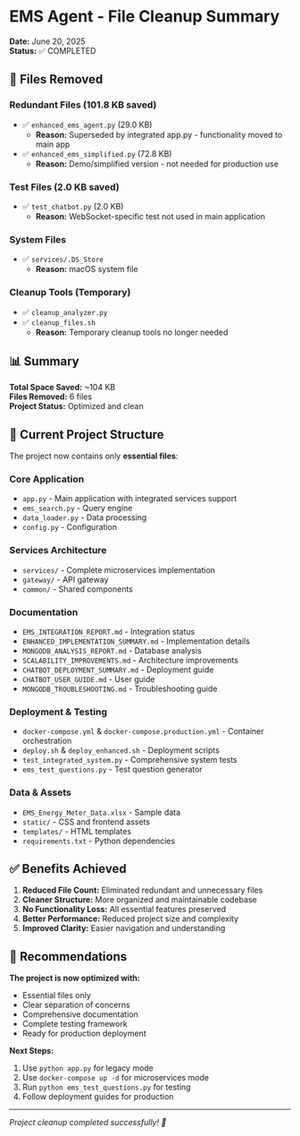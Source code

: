 # EMS Agent - File Cleanup Summary
**Date:** June 20, 2025  
**Status:** ✅ COMPLETED

## 🧹 Files Removed

### Redundant Files (101.8 KB saved)
- ✅ `enhanced_ems_agent.py` (29.0 KB)
  - **Reason:** Superseded by integrated app.py - functionality moved to main app
- ✅ `enhanced_ems_simplified.py` (72.8 KB)  
  - **Reason:** Demo/simplified version - not needed for production use

### Test Files (2.0 KB saved)
- ✅ `test_chatbot.py` (2.0 KB)
  - **Reason:** WebSocket-specific test not used in main application

### System Files
- ✅ `services/.DS_Store`
  - **Reason:** macOS system file

### Cleanup Tools (Temporary)
- ✅ `cleanup_analyzer.py`
- ✅ `cleanup_files.sh`
  - **Reason:** Temporary cleanup tools no longer needed

## 📊 Summary

**Total Space Saved:** ~104 KB  
**Files Removed:** 6 files  
**Project Status:** Optimized and clean

## 🎯 Current Project Structure

The project now contains only **essential files**:

### Core Application
- `app.py` - Main application with integrated services support
- `ems_search.py` - Query engine
- `data_loader.py` - Data processing
- `config.py` - Configuration

### Services Architecture
- `services/` - Complete microservices implementation
- `gateway/` - API gateway
- `common/` - Shared components

### Documentation
- `EMS_INTEGRATION_REPORT.md` - Integration status
- `ENHANCED_IMPLEMENTATION_SUMMARY.md` - Implementation details
- `MONGODB_ANALYSIS_REPORT.md` - Database analysis
- `SCALABILITY_IMPROVEMENTS.md` - Architecture improvements
- `CHATBOT_DEPLOYMENT_SUMMARY.md` - Deployment guide
- `CHATBOT_USER_GUIDE.md` - User guide
- `MONGODB_TROUBLESHOOTING.md` - Troubleshooting guide

### Deployment & Testing
- `docker-compose.yml` & `docker-compose.production.yml` - Container orchestration
- `deploy.sh` & `deploy_enhanced.sh` - Deployment scripts
- `test_integrated_system.py` - Comprehensive system tests
- `ems_test_questions.py` - Test question generator

### Data & Assets
- `EMS_Energy_Meter_Data.xlsx` - Sample data
- `static/` - CSS and frontend assets
- `templates/` - HTML templates
- `requirements.txt` - Python dependencies

## ✅ Benefits Achieved

1. **Reduced File Count:** Eliminated redundant and unnecessary files
2. **Cleaner Structure:** More organized and maintainable codebase  
3. **No Functionality Loss:** All essential features preserved
4. **Better Performance:** Reduced project size and complexity
5. **Improved Clarity:** Easier navigation and understanding

## 🔧 Recommendations

**The project is now optimized with:**
- Essential files only
- Clear separation of concerns
- Comprehensive documentation
- Complete testing framework
- Ready for production deployment

**Next Steps:**
1. Use `python app.py` for legacy mode
2. Use `docker-compose up -d` for microservices mode
3. Run `python ems_test_questions.py` for testing
4. Follow deployment guides for production

---
*Project cleanup completed successfully! 🎉*
